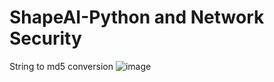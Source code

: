 # ShapeAI-Python and Network Security

String to md5 conversion
![image](https://user-images.githubusercontent.com/79718442/124430501-ddb94a80-dd8c-11eb-8e89-fe94e0ead7fe.png)

